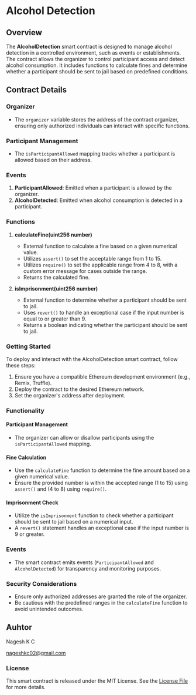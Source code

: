 # Alcohol Detection 

## Overview

The **AlcoholDetection** smart contract is designed to manage alcohol detection in a controlled environment, such as events or establishments. The contract allows the organizer to control participant access and detect alcohol consumption. It includes functions to calculate fines and determine whether a participant should be sent to jail based on predefined conditions.

## Contract Details

### Organizer

- The `organizer` variable stores the address of the contract organizer, ensuring only authorized individuals can interact with specific functions.

### Participant Management

- The `isParticipantAllowed` mapping tracks whether a participant is allowed based on their address.

### Events

1. **ParticipantAllowed**: Emitted when a participant is allowed by the organizer.
2. **AlcoholDetected**: Emitted when alcohol consumption is detected in a participant.

### Functions

1. **calculateFine(uint256 number)**
    - External function to calculate a fine based on a given numerical value.
    - Utilizes `assert()` to set the acceptable range from 1 to 15.
    - Utilizes `require()` to set the applicable range from 4 to 8, with a custom error message for cases outside the range.
    - Returns the calculated fine.

2. **isImprisonment(uint256 number)**
    - External function to determine whether a participant should be sent to jail.
    - Uses `revert()` to handle an exceptional case if the input number is equal to or greater than 9.
    - Returns a boolean indicating whether the participant should be sent to jail.

### Getting Started

To deploy and interact with the AlcoholDetection smart contract, follow these steps:

1. Ensure you have a compatible Ethereum development environment (e.g., Remix, Truffle).
2. Deploy the contract to the desired Ethereum network.
3. Set the organizer's address after deployment.

### Functionality

#### Participant Management

- The organizer can allow or disallow participants using the `isParticipantAllowed` mapping.

#### Fine Calculation

- Use the `calculateFine` function to determine the fine amount based on a given numerical value.
- Ensure the provided number is within the accepted range (1 to 15) using `assert()` and (4 to 8) using `require()`.

#### Imprisonment Check

- Utilize the `isImprisonment` function to check whether a participant should be sent to jail based on a numerical input.
- A `revert()` statement handles an exceptional case if the input number is 9 or greater.

### Events

- The smart contract emits events (`ParticipantAllowed` and `AlcoholDetected`) for transparency and monitoring purposes.

### Security Considerations

- Ensure only authorized addresses are granted the role of the organizer.
- Be cautious with the predefined ranges in the `calculateFine` function to avoid unintended outcomes.

## Auhtor

Nagesh  K C

nageshkc02@gmail.com

### License

This smart contract is released under the MIT License. See the [License File](LICENSE) for more details.

